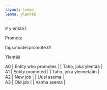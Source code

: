 ```yaml
---
layout: lemma
lemma: ylentää
---
```


<div class="sense">
# <span class="sensename">ylentää.1</span>

<span class="description">Promote</span>

tags:model:promote.01

<span class="description">Ylentää</span>

A0 | Entity who promotes |   | Taho, joka ylentää |  
A1 | Entity promoted |   | Taho, joka ylennetään |  
A2 | New job |   | Uusi asema |  
A3 | Old job |   | Vanha asema |  

</div>

